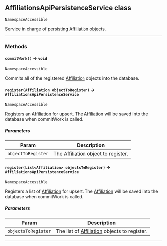 ## AffiliationsApiPersistenceService class

`NamespaceAccessible`

Service in charge of persisting [Affiliation](apis/AffiliationsApi/Affiliation.md) objects.

---
### Methods
<!-- panels:start -->
<!-- div:left-panel -->
#### `commitWork()` → `void`

`NamespaceAccessible`

Commits all of the registered [Affiliation](apis/AffiliationsApi/Affiliation.md) objects into the database.

<!-- panels:end -->
<!-- panels:start -->
<!-- div:left-panel -->
#### `register(Affiliation objectToRegister)` → `AffiliationsApiPersistenceService`

`NamespaceAccessible`

Registers an [Affiliation](apis/AffiliationsApi/Affiliation.md) for upsert. The [Affiliation](apis/AffiliationsApi/Affiliation.md) will be saved into the database when commitWork is called.

##### Parameters
|Param|Description|
|-----|-----------|
|`objectToRegister` |  The [Affiliation](apis/AffiliationsApi/Affiliation.md) object to register. |

<!-- panels:end -->
<!-- panels:start -->
<!-- div:left-panel -->
#### `register(List<Affiliation> objectsToRegister)` → `AffiliationsApiPersistenceService`

`NamespaceAccessible`

Registers a list of [Affiliation](apis/AffiliationsApi/Affiliation.md) for upsert. The [Affiliation](apis/AffiliationsApi/Affiliation.md) will be saved into the database when commitWork is called.

##### Parameters
|Param|Description|
|-----|-----------|
|`objectsToRegister` |  The list of [Affiliation](apis/AffiliationsApi/Affiliation.md) objects to register. |

<!-- panels:end -->
---
